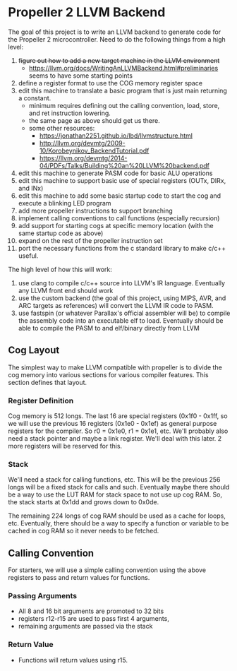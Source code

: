 # Propeller 2 LLVM Backend

The goal of this project is to write an LLVM backend to generate code for the Propeller 2 microcontroller. Need to do the following things from a high level:

1. ~~figure out how to add a new target machine in the LLVM environment~~
    - https://llvm.org/docs/WritingAnLLVMBackend.html#preliminaries seems to have some starting points
1. define a register format to use the COG memory register space
1. edit this machine to translate a basic program that is just main returning a constant.
    - minimum requires defining out the calling convention, load, store, and ret instruction lowering.
    - the same page as above should get us there.
    - some other resources:
        - https://jonathan2251.github.io/lbd/llvmstructure.html
        - http://llvm.org/devmtg/2009-10/Korobeynikov_BackendTutorial.pdf
        - https://llvm.org/devmtg/2014-04/PDFs/Talks/Building%20an%20LLVM%20backend.pdf
1. edit this machine to generate PASM code for basic ALU operations
1. edit this machine to support basic use of special registers (OUTx, DIRx, and INx)
1. edit this machine to add some basic startup code to start the cog and execute a blinking LED program
1. add more propeller instructions to support branching
1. implement calling conventions to call functions (especially recursion)
1. add support for starting cogs at specific memory location (with the same startup code as above)
1. expand on the rest of the propeller instruction set
1. port the necessary functions from the c standard library to make c/c++ useful.

The high level of how this will work: 
1. use clang to compile c/c++ source into LLVM's IR language. Eventually any LLVM front end should work
1. use the custom backend (the goal of this project, using MIPS, AVR, and ARC targets as references) will convert the LLVM IR code to PASM. 
1. use fastspin (or whatever Parallax's official assembler will be) to compile the assembly code into an executable elf to load. Eventually should be able to compile the PASM to and elf/binary directly from LLVM

## Cog Layout
The simplest way to make LLVM compatible with propeller is to divide the cog memory into various sections for various compiler features. This section defines that layout.

### Register Definition
Cog memory is 512 longs. The last 16 are special registers (0x1f0 - 0x1ff, so we will use the previous 16 registers (0x1e0 - 0x1ef) as general purpose registers for the compiler. So r0 = 0x1e0, r1 = 0x1e1, etc. We'll probably also need a stack pointer and maybe a link register. We'll deal with this later. 2 more registers will be reserved for this.

### Stack
We'll need a stack for calling functions, etc. This will be the previous 256 longs will be a fixed stack for calls and such. Eventually maybe there should be a way to use the LUT RAM for stack space to not use up cog RAM. So, the stack starts at 0x1dd and grows down to 0x0de.

The remaining 224 longs of cog RAM should be used as a cache for loops, etc. Eventually, there should be a way to specify a function or variable to be cached in cog RAM so it never needs to be fetched. 

## Calling Convention
For starters, we will use a simple calling convention using the above registers to pass and return values for functions.

### Passing Arguments
- All 8 and 16 bit arguments are promoted to 32 bits
- registers r12-r15 are used to pass first 4 arguments, 
- remaining arguments are passed via the stack

### Return Value
- Functions will return values using r15.
